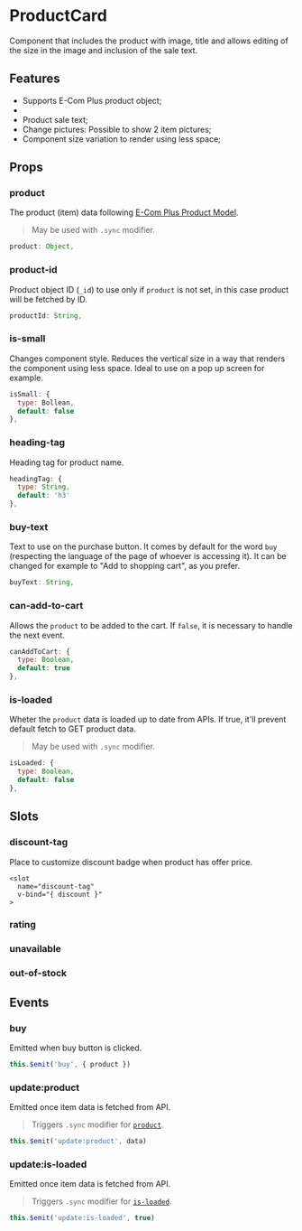 # ProductCard

Component that includes the product with image, title and allows editing of the size in the image and inclusion of the sale text.

## Features

- Supports E-Com Plus product object;
-
- Product sale text;
- Change pictures: Possible to show 2 item pictures;
- Component size variation to render using less space;

## Props

### product

The product (item) data following [E-Com Plus Product Model](https://developers.e-com.plus/docs/api/#/store/products/product-object).

> May be used with `.sync` modifier.

 ```js
product: Object,
```

### product-id

Product object ID (`_id`) to use only if `product` is not set, in this case product will be fetched by ID.

```js
productId: String,
```

### is-small

Changes component style. Reduces the vertical size in a way that renders the component using less space. Ideal to use on a pop up screen for example.

```js
isSmall: {
  type: Bollean,
  default: false
},
```

### heading-tag

Heading tag for product name.

```js
headingTag: {
  type: String,
  default: 'h3'
},
```

### buy-text

Text to use on the purchase button. It comes by default for the word `buy` (respecting the language of the page of whoever is accessing it). It can be changed for example to "Add to shopping cart", as you prefer.
```js
buyText: String,
```

### can-add-to-cart

Allows the `product` to be added to the cart. If `false`, it is necessary to handle the next event.

```js
canAddToCart: {
  type: Boolean,
  default: true
},
```

### is-loaded

Wheter the `product` data is loaded up to date from APIs. If true, it'll prevent default fetch to GET product data.

> May be used with `.sync` modifier.

```js
isLoaded: {
  type: Boolean,
  default: false
},
```

## Slots

### discount-tag

Place to customize discount badge when product has offer price.

```vue
<slot
  name="discount-tag"
  v-bind="{ discount }"
>
```

### rating

### unavailable

### out-of-stock

## Events

### buy

Emitted when buy button is clicked.

```js
this.$emit('buy', { product })
```

### update:product

Emitted once item data is fetched from API.

> Triggers `.sync` modifier for [`product`](#product).

```js
this.$emit('update:product', data)
```

### update:is-loaded

Emitted once item data is fetched from API.

> Triggers `.sync` modifier for [`is-loaded`](#is-loaded).

```js
this.$emit('update:is-loaded', true)
```
